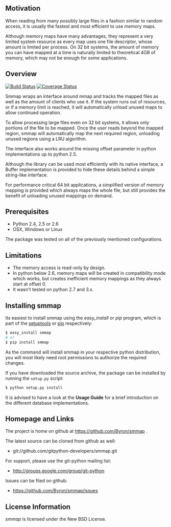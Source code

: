 ## Motivation

When reading from many possibly large files in a fashion similar to random access, it is usually the fastest and most efficient to use memory maps.

Although memory maps have many advantages, they represent a very limited system resource as every map uses one file descriptor, whose amount is limited per process. On 32 bit systems, the amount of memory you can have mapped at a time is naturally limited to theoretical 4GB of memory, which may not be enough for some applications.



## Overview

[![Build Status](https://travis-ci.org/Byron/smmap.svg?branch=master)](https://travis-ci.org/Byron/smmap)
[![Coverage Status](https://coveralls.io/repos/Byron/smmap/badge.png)](https://coveralls.io/r/Byron/smmap)

Smmap wraps an interface around mmap and tracks the mapped files as well as the amount of clients who use it. If the system runs out of resources, or if a memory limit is reached, it will automatically unload unused maps to allow continued operation.

To allow processing large files even on 32 bit systems, it allows only portions of the file to be mapped. Once the user reads beyond the mapped region, smmap will automatically map the next required region, unloading unused regions using a LRU algorithm.

The interface also works around the missing offset parameter in python implementations up to python 2.5.

Although the library can be used most efficiently with its native interface, a Buffer implementation is provided to hide these details behind a simple string-like interface.

For performance critical 64 bit applications, a simplified version of memory mapping is provided which always maps the whole file, but still provides the benefit of unloading unused mappings on demand.



## Prerequisites

* Python 2.4, 2.5 or 2.6
* OSX, Windows or Linux

The package was tested on all of the previously mentioned configurations.



## Limitations

* The memory access is read-only by design.
* In python below 2.6, memory maps will be created in compatibility mode which works, but creates inefficient memory mappings as they always start at offset 0.
* It wasn't tested on python 2.7 and 3.x.


## Installing smmap

Its easiest to install smmap using the *easy_install* or *pip*  program, which is part of the [setuptools](http://peak.telecommunity.com/DevCenter/setuptools) or [pip](http://www.pip-installer.org/en/latest) respectively:
    
```bash
$ easy_install smmap
# or 
$ pip install smmap
```
    
As the command will install smmap in your respective python distribution, you will most likely need root permissions to authorize the required changes.

If you have downloaded the source archive, the package can be installed by running the `setup.py` script:
    
```bash
$ python setup.py install
```

It is advised to have a look at the **Usage Guide** for a brief introduction on the different database implementations.



## Homepage and Links

The project is home on github at https://github.com/Byron/smmap .

The latest source can be cloned from github as well:

* git://github.com/gitpython-developers/smmap.git
 
 
For support, please use the git-python mailing list:

* http://groups.google.com/group/git-python
 

Issues can be filed on github:

* https://github.com/Byron/smmap/issues
 


## License Information

*smmap* is licensed under the New BSD License.

